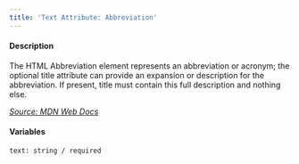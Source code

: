 ```yaml
---
title: 'Text Attribute: Abbreviation'
---
```

#### Description
The HTML Abbreviation element represents an abbreviation or acronym; the optional title attribute can provide an expansion or description for the abbreviation. If present, title must contain this full description and nothing else.

*[Source: MDN Web Docs](https://developer.mozilla.org/en-US/docs/Web/HTML/Element/abbr)*

#### Variables
~~~
text: string / required
~~~
